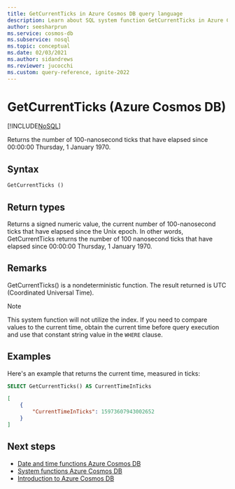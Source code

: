 ```yaml
---
title: GetCurrentTicks in Azure Cosmos DB query language
description: Learn about SQL system function GetCurrentTicks in Azure Cosmos DB.
author: seesharprun
ms.service: cosmos-db
ms.subservice: nosql
ms.topic: conceptual
ms.date: 02/03/2021
ms.author: sidandrews
ms.reviewer: jucocchi
ms.custom: query-reference, ignite-2022
---
```

# GetCurrentTicks (Azure Cosmos DB)
[!INCLUDE[NoSQL](../../includes/appliesto-nosql.md)]

Returns the number of 100-nanosecond ticks that have elapsed since 00:00:00 Thursday, 1 January 1970.
  
## Syntax
  
```sql
GetCurrentTicks ()
```

## Return types

Returns a signed numeric value, the current number of 100-nanosecond ticks that have elapsed since the Unix epoch. In other words, GetCurrentTicks returns the number of 100 nanosecond ticks that have elapsed since 00:00:00 Thursday, 1 January 1970.

## Remarks

GetCurrentTicks() is a nondeterministic function. The result returned is UTC (Coordinated Universal Time).

> [!NOTE]
> This system function will not utilize the index. If you need to compare values to the current time, obtain the current time before query execution and use that constant string value in the `WHERE` clause.

## Examples

Here's an example that returns the current time, measured in ticks:

```sql
SELECT GetCurrentTicks() AS CurrentTimeInTicks
```

```json
[
    {
        "CurrentTimeInTicks": 15973607943002652
    }
]
```

## Next steps

- [Date and time functions Azure Cosmos DB](system-functions.yml)
- [System functions Azure Cosmos DB](system-functions.md)
- [Introduction to Azure Cosmos DB](../../introduction.md)
